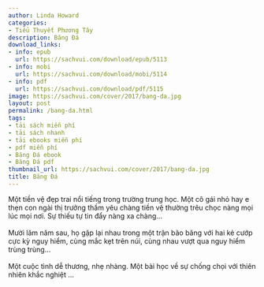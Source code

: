 ```yaml
---
author: Linda Howard
categories:
- Tiểu Thuyết Phương Tây
description: Băng Đá
download_links:
- info: epub
  url: https://sachvui.com/download/epub/5113
- info: mobi
  url: https://sachvui.com/download/mobi/5114
- info: pdf
  url: https://sachvui.com/download/pdf/5115
image: https://sachvui.com/cover/2017/bang-da.jpg
layout: post
permalink: /bang-da.html
tags:
- tải sách miễn phí
- tải sách nhanh
- tải ebooks miễn phí
- pdf miễn phí
- Băng Đá ebook
- Băng Đá pdf
thumbnail_url: https://sachvui.com/cover/2017/bang-da.jpg
title: Băng Đá
---
```


 <div class="item-desc text-justify"> <p>Một tiền vệ đẹp trai nổi tiếng trong trường trung học. Một cô gái nhỏ hay e thẹn con ngài thị trưởng thầm yêu chàng tiền vệ thường trêu chọc nàng mọi lúc mọi nơi. Sự thiếu tự tin đẩy nàng xa chàng...<br><br>Mười lăm năm sau, họ gặp lại nhau trong một trận bão băng với hai kẻ cướp cực kỳ nguy hiểm, cùng mắc kẹt trên núi, cùng nhau vượt qua nguy hiểm trùng trùng...<br><br>Một cuộc tình dễ thương, nhẹ nhàng. Một bài học về sự chống chọi với thiên nhiên khắc nghiệt ...</p> </div>